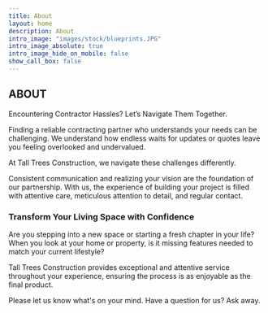 ```yaml
---
title: About
layout: home
description: About
intro_image: "images/stock/blueprints.JPG"
intro_image_absolute: true
intro_image_hide_on_mobile: false
show_call_box: false
---
```


<!-- # Tall Trees Construction -->

## ABOUT 

Encountering Contractor Hassles? Let’s Navigate Them Together.

Finding a reliable contracting partner who understands your needs can be challenging. We understand how endless waits for updates or quotes leave you feeling overlooked and undervalued.

At Tall Trees Construction, we navigate these challenges differently. 

Consistent communication and realizing your vision are the foundation of our partnership. With us, the experience of building your project is filled with attentive care, meticulous attention to detail, and regular contact.

### Transform Your Living Space with Confidence

Are you stepping into a new space or starting a fresh chapter in your life? When you look at your home or property, is it missing features needed to match your current lifestyle?

Tall Trees Construction provides exceptional and attentive service throughout your experience, ensuring the process is as enjoyable as the final product.

Please let us know what's on your mind. Have a question for us? Ask away.

<!-- ## TESTIMONIALS - flip style moving gallery -->
